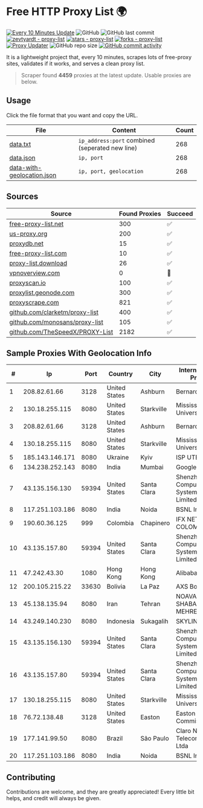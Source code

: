 
# Free HTTP Proxy List 🌍

[![Every 10 Minutes Update](https://github.com/mertguvencli/http-proxy-list/actions/workflows/main.yml/badge.svg?branch=main)](https://github.com/mertguvencli/http-proxy-list/actions/workflows/main.yml)
![GitHub](https://img.shields.io/github/license/mertguvencli/http-proxy-list)
![GitHub last commit](https://img.shields.io/github/last-commit/mertguvencli/http-proxy-list)
[![zevtyardt - proxy-list](https://img.shields.io/static/v1?label=zevtyardt&message=proxy-list&color=blue&logo=github)](https://github.com/zevtyardt/proxy-list "Go to GitHub repo")
[![stars - proxy-list](https://img.shields.io/github/stars/zevtyardt/proxy-list?style=social)](https://github.com/zevtyardt/proxy-list)
[![forks - proxy-list](https://img.shields.io/github/forks/zevtyardt/proxy-list?style=social)](https://github.com/zevtyardt/proxy-list)
[![Proxy Updater](https://github.com/zevtyardt/proxy-list/workflows/Proxy%20Updater/badge.svg)](https://github.com/zevtyardt/proxy-list/actions?query=workflow:"Proxy+Updater")
![GitHub repo size](https://img.shields.io/github/repo-size/zevtyardt/proxy-list)
[![GitHub commit activity](https://img.shields.io/github/commit-activity/m/zevtyardt/proxy-list?logo=commits)](https://github.com/zevtyardt/proxy-list/commits/main)

It is a lightweight project that, every 10 minutes, scrapes lots of free-proxy sites, validates if it works, and serves a clean proxy list.

> Scraper found **4459** proxies at the latest update. Usable proxies are below.

## Usage

Click the file format that you want and copy the URL.

|File|Content|Count|
|----|-------|-----|
|[data.txt](https://raw.githubusercontent.com/mertguvencli/http-proxy-list/main/proxy-list/data.txt)|`ip_address:port` combined (seperated new line)|268|
|[data.json](https://raw.githubusercontent.com/mertguvencli/http-proxy-list/main/proxy-list/data.json)|`ip, port`|268|
|[data-with-geolocation.json](https://raw.githubusercontent.com/mertguvencli/http-proxy-list/main/proxy-list/data-with-geolocation.json)|`ip, port, geolocation`|268|

## Sources

|Source|Found Proxies|Succeed|
|------|-------------|-------|
|[free-proxy-list.net](https://free-proxy-list.net)|300|✅|
|[us-proxy.org](https://www.us-proxy.org)|200|✅|
|[proxydb.net](http://proxydb.net)|15|✅|
|[free-proxy-list.com](https://free-proxy-list.com/?page=&port=&type%5B%5D=http&type%5B%5D=https&up_time=0&search=Search)|10|✅|
|[proxy-list.download](https://www.proxy-list.download/HTTP)|26|✅|
|[vpnoverview.com](https://vpnoverview.com/privacy/anonymous-browsing/free-proxy-servers)|0|🚫|
|[proxyscan.io](https://www.proxyscan.io)|100|✅|
|[proxylist.geonode.com](https://proxylist.geonode.com/api/proxy-list?limit=300&page=1&sort_by=lastChecked&sort_type=desc&protocols=http,https)|300|✅|
|[proxyscrape.com](https://api.proxyscrape.com/v2/?request=displayproxies&protocol=http&timeout=10000&country=all&ssl=all&anonymity=all)|821|✅|
|[github.com/clarketm/proxy-list](https://raw.githubusercontent.com/clarketm/proxy-list/master/proxy-list-raw.txt)|400|✅|
|[github.com/monosans/proxy-list](https://raw.githubusercontent.com/monosans/proxy-list/main/proxies/http.txt)|105|✅|
|[github.com/TheSpeedX/PROXY-List](https://raw.githubusercontent.com/TheSpeedX/PROXY-List/master/http.txt)|2182|✅|


## Sample Proxies With Geolocation Info

|#|Ip|Port|Country|City|Internet Service Provider|
|-|--|----|-------|----|-------------------------|
|1|208.82.61.66|3128|United States|Ashburn|Bernardi Sounds|
|2|130.18.255.115|8080|United States|Starkville|Mississippi State University|
|3|208.82.61.66|3128|United States|Ashburn|Bernardi Sounds|
|4|130.18.255.115|8080|United States|Starkville|Mississippi State University|
|5|185.143.146.171|8080|Ukraine|Kyiv|ISP UTELS|
|6|134.238.252.143|8080|India|Mumbai|Google LLC|
|7|43.135.156.130|59394|United States|Santa Clara|Shenzhen Tencent Computer Systems Company Limited|
|8|117.251.103.186|8080|India|Noida|BSNL Internet|
|9|190.60.36.125|999|Colombia|Chapinero|IFX NETWORKS COLOMBIA|
|10|43.135.157.80|59394|United States|Santa Clara|Shenzhen Tencent Computer Systems Company Limited|
|11|47.242.43.30|1080|Hong Kong|Hong Kong|Alibaba.com LLC|
|12|200.105.215.22|33630|Bolivia|La Paz|AXS Bolivia S. A.|
|13|45.138.135.94|8080|Iran|Tehran|NOAVARAN SHABAKEH SABZ MEHREGAN (Ltd.)|
|14|43.249.140.230|8080|Indonesia|Sukagalih|SKYLINE|
|15|43.135.156.130|59394|United States|Santa Clara|Shenzhen Tencent Computer Systems Company Limited|
|16|43.135.157.80|59394|United States|Santa Clara|Shenzhen Tencent Computer Systems Company Limited|
|17|130.18.255.115|8080|United States|Starkville|Mississippi State University|
|18|76.72.138.48|3128|United States|Easton|Easton Utilities Commission|
|19|177.141.99.50|8080|Brazil|São Paulo|Claro NXT Telecomunicacoes Ltda|
|20|117.251.103.186|8080|India|Noida|BSNL Internet|



## Contributing

Contributions are welcome, and they are greatly appreciated! Every
little bit helps, and credit will always be given.

